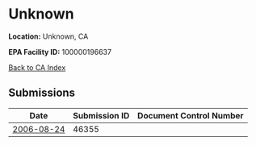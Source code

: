 # Unknown

**Location:** Unknown, CA

**EPA Facility ID:** 100000196637

[Back to CA Index](../../index.md)

## Submissions

| Date | Submission ID | Document Control Number |
|------|--------------|-------------------------|
| [2006-08-24](submissions/46355.md) | 46355 |  |
